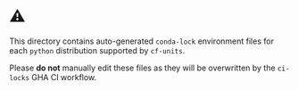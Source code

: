 # ⚠️

This directory contains auto-generated `conda-lock` environment files for each `python` distribution supported by `cf-units`.

Please **do not** manually edit these files as they will be overwritten by the `ci-locks` GHA CI workflow.
